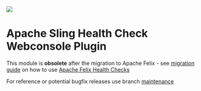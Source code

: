[<img src="https://sling.apache.org/res/logos/sling.png"/>](https://sling.apache.org)

# Apache Sling Health Check Webconsole Plugin

This module is **obsolete** after the migration to Apache Felix - see [migration guide](https://sling.apache.org/documentation/bundles/sling-health-check-tool.html) on how to use [Apache Felix Health Checks](https://felix.apache.org/documentation/subprojects/apache-felix-healthchecks.html)

For reference or potential bugfix releases use branch [maintenance](https://github.com/apache/sling-org-apache-sling-hc-webconsole/tree/maintenance)
